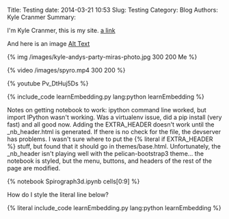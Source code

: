 Title: Testing
date: 2014-03-21 10:53
Slug: Testing
Category: Blog
Authors: Kyle Cranmer
Summary: 

I'm Kyle Cranmer, this is my site. [a link]({filename}../HelloWorld.md)

And here is an image [Alt Text]({filename}../images/kyle-andys-party-miras-photo.jpg)

{% img /images/kyle-andys-party-miras-photo.jpg 300 200 Me %}

{% video /images/spyro.mp4 300 200 %}


{% youtube Pv_DtHuj5Ds %}

{% include_code learnEmbedding.py lang:python learnEmbedding %}

Notes on getting notebook to work:
ipython command line worked, but import IPython wasn't working. Was a virtualenv issue, did a pip install (very fast) and all good now. Adding the EXTRA_HEADER doesn't work until the _nb_header.html is generated. If there is no check for the file, the devserver has problems. I wasn't sure where to put the 
{% literal if EXTRA_HEADER %} stuff, but found that it should go in themes/base.html. Unfortunately, the _nb_header isn't playing well with the pelican-bootstrap3 theme... the notebook is styled, but the menu, buttons, and headers of the rest of the page are modified.

 
{% notebook Spirograph3d.ipynb cells[0:9] %}

How do I style the literal line below?

{% literal include_code learnEmbedding.py lang:python learnEmbedding %}

<!--

test notebook

-->
